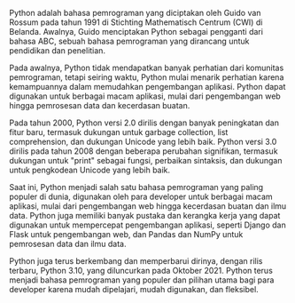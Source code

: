 

Python adalah bahasa pemrograman yang diciptakan oleh Guido van Rossum pada tahun 1991 di Stichting Mathematisch Centrum (CWI) di Belanda. Awalnya, Guido menciptakan Python sebagai pengganti dari bahasa ABC, sebuah bahasa pemrograman yang dirancang untuk pendidikan dan penelitian.

Pada awalnya, Python tidak mendapatkan banyak perhatian dari komunitas pemrograman, tetapi seiring waktu, Python mulai menarik perhatian karena kemampuannya dalam memudahkan pengembangan aplikasi. Python dapat digunakan untuk berbagai macam aplikasi, mulai dari pengembangan web hingga pemrosesan data dan kecerdasan buatan.

Pada tahun 2000, Python versi 2.0 dirilis dengan banyak peningkatan dan fitur baru, termasuk dukungan untuk garbage collection, list comprehension, dan dukungan Unicode yang lebih baik. Python versi 3.0 dirilis pada tahun 2008 dengan beberapa perubahan signifikan, termasuk dukungan untuk "print" sebagai fungsi, perbaikan sintaksis, dan dukungan untuk pengkodean Unicode yang lebih baik.

Saat ini, Python menjadi salah satu bahasa pemrograman yang paling populer di dunia, digunakan oleh para developer untuk berbagai macam aplikasi, mulai dari pengembangan web hingga kecerdasan buatan dan ilmu data. Python juga memiliki banyak pustaka dan kerangka kerja yang dapat digunakan untuk mempercepat pengembangan aplikasi, seperti Django dan Flask untuk pengembangan web, dan Pandas dan NumPy untuk pemrosesan data dan ilmu data.

Python juga terus berkembang dan memperbarui dirinya, dengan rilis terbaru, Python 3.10, yang diluncurkan pada Oktober 2021. Python terus menjadi bahasa pemrograman yang populer dan pilihan utama bagi para developer karena mudah dipelajari, mudah digunakan, dan fleksibel.
